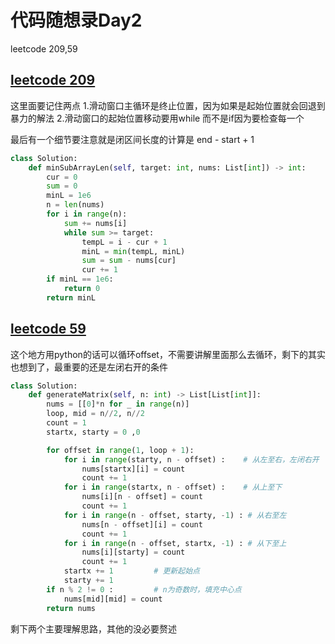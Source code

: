 # 代码随想录Day2

leetcode 209,59


## [leetcode 209](https://leetcode.com/problems/minimum-size-subarray-sum/)

这里面要记住两点
1.滑动窗口主循环是终止位置，因为如果是起始位置就会回退到暴力的解法
2.滑动窗口的起始位置移动要用while 而不是if因为要检查每一个

最后有一个细节要注意就是闭区间长度的计算是 end - start + 1

```Python
class Solution:
    def minSubArrayLen(self, target: int, nums: List[int]) -> int:
        cur = 0
        sum = 0
        minL = 1e6
        n = len(nums)
        for i in range(n):
            sum += nums[i]
            while sum >= target:
                tempL = i - cur + 1
                minL = min(tempL, minL)
                sum = sum - nums[cur]
                cur += 1
        if minL == 1e6:
            return 0
        return minL
```

## [leetcode 59](https://leetcode.com/problems/minimum-size-subarray-sum/)
这个地方用python的话可以循环offset，不需要讲解里面那么去循环，剩下的其实也想到了，最重要的还是左闭右开的条件
```Python
class Solution:
    def generateMatrix(self, n: int) -> List[List[int]]:
        nums = [[0]*n for _ in range(n)]
        loop, mid = n//2, n//2
        count = 1
        startx, starty = 0 ,0

        for offset in range(1, loop + 1):
            for i in range(starty, n - offset) :    # 从左至右，左闭右开
                nums[startx][i] = count
                count += 1
            for i in range(startx, n - offset) :    # 从上至下
                nums[i][n - offset] = count
                count += 1
            for i in range(n - offset, starty, -1) : # 从右至左
                nums[n - offset][i] = count
                count += 1
            for i in range(n - offset, startx, -1) : # 从下至上
                nums[i][starty] = count
                count += 1                
            startx += 1         # 更新起始点
            starty += 1
        if n % 2 != 0 :			# n为奇数时，填充中心点
            nums[mid][mid] = count 
        return nums

```

剩下两个主要理解思路，其他的没必要赘述

